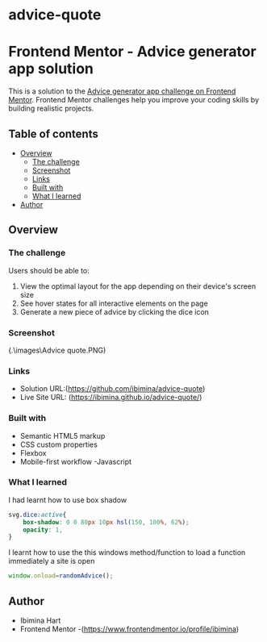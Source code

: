# advice-quote
# Frontend Mentor - Advice generator app solution

This is a solution to the [Advice generator app challenge on Frontend Mentor](https://www.frontendmentor.io/challenges/advice-generator-app-QdUG-13db). Frontend Mentor challenges help you improve your coding skills by building realistic projects.

## Table of contents

- [Overview](#overview)
  - [The challenge](#the-challenge)
  - [Screenshot](#screenshot)
  - [Links](#links)
  - [Built with](#built-with)
  - [What I learned](#what-i-learned)
- [Author](#author)

## Overview

### The challenge

Users should be able to:

1. View the optimal layout for the app depending on their device's screen size
2. See hover states for all interactive elements on the page
3. Generate a new piece of advice by clicking the dice icon

### Screenshot

(.\images\Advice quote.PNG)


### Links

- Solution URL:(https://github.com/ibimina/advice-quote)
- Live Site URL: (https://ibimina.github.io/advice-quote/)

### Built with

- Semantic HTML5 markup
- CSS custom properties
- Flexbox
- Mobile-first workflow
-Javascript 


### What I learned

I had learnt how to use box shadow
```css
svg.dice:active{
    box-shadow: 0 0 80px 10px hsl(150, 100%, 62%);
    opacity: 1,
}
```

I learnt how to use the this windows method/function to load a function immediately a site is open
```js
window.onload=randomAdvice();
```


## Author

- Ibimina Hart
- Frontend Mentor -(https://www.frontendmentor.io/profile/ibimina)





